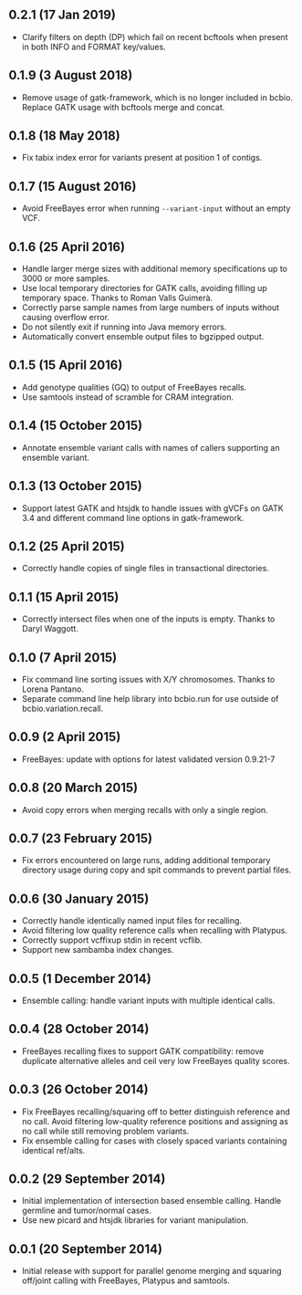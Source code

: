 ## 0.2.1 (17 Jan 2019)

- Clarify filters on depth (DP) which fail on recent bcftools when present 
  in both INFO and FORMAT key/values.

## 0.1.9 (3 August 2018)

- Remove usage of gatk-framework, which is no longer included in bcbio. Replace
  GATK usage with bcftools merge and concat.

## 0.1.8 (18 May 2018)

- Fix tabix index error for variants present at position 1 of contigs.

## 0.1.7 (15 August 2016)

- Avoid FreeBayes error when running `--variant-input` without an empty VCF.

## 0.1.6 (25 April 2016)

- Handle larger merge sizes with additional memory specifications up to 3000 or
  more samples.
- Use local temporary directories for GATK calls, avoiding filling up temporary
  space. Thanks to Roman Valls Guimerà.
- Correctly parse sample names from large numbers of inputs without causing
  overflow error.
- Do not silently exit if running into Java memory errors.
- Automatically convert ensemble output files to bgzipped output.

## 0.1.5 (15 April 2016)

- Add genotype qualities (GQ) to output of FreeBayes recalls.
- Use samtools instead of scramble for CRAM integration.

## 0.1.4 (15 October 2015)

- Annotate ensemble variant calls with names of callers supporting an ensemble variant.

## 0.1.3 (13 October 2015)

- Support latest GATK and htsjdk to handle issues with gVCFs on GATK 3.4 and
  different command line options in gatk-framework.

## 0.1.2 (25 April 2015)

- Correctly handle copies of single files in transactional directories.

## 0.1.1 (15 April 2015)

- Correctly intersect files when one of the inputs is empty. Thanks to Daryl
  Waggott.

## 0.1.0 (7 April 2015)

- Fix command line sorting issues with X/Y chromosomes. Thanks to Lorena
  Pantano.
- Separate command line help library into bcbio.run for use outside of
  bcbio.variation.recall.

## 0.0.9 (2 April 2015)

- FreeBayes: update with options for latest validated version 0.9.21-7

## 0.0.8 (20 March 2015)

- Avoid copy errors when merging recalls with only a single region.

## 0.0.7 (23 February 2015)

- Fix errors encountered on large runs, adding additional temporary directory
  usage during copy and spit commands to prevent partial files.

## 0.0.6 (30 January 2015)

- Correctly handle identically named input files for recalling.
- Avoid filtering low quality reference calls when recalling with Platypus.
- Correctly support vcffixup stdin in recent vcflib.
- Support new sambamba index changes.

## 0.0.5 (1 December 2014)

- Ensemble calling: handle variant inputs with multiple identical calls.

## 0.0.4 (28 October 2014)

- FreeBayes recalling fixes to support GATK compatibility: remove
  duplicate alternative alleles and ceil very low FreeBayes quality scores.

## 0.0.3 (26 October 2014)

- Fix FreeBayes recalling/squaring off to better distinguish reference and no
  call. Avoid filtering low-quality reference positions and assigning as no
  call while still removing problem variants.
- Fix ensemble calling for cases with closely spaced variants containing
  identical ref/alts.

## 0.0.2 (29 September 2014)

- Initial implementation of intersection based ensemble calling. Handle
  germline and tumor/normal cases.
- Use new picard and htsjdk libraries for variant manipulation.

## 0.0.1 (20 September 2014)

- Initial release with support for parallel genome merging and squaring
  off/joint calling with FreeBayes, Platypus and samtools.
